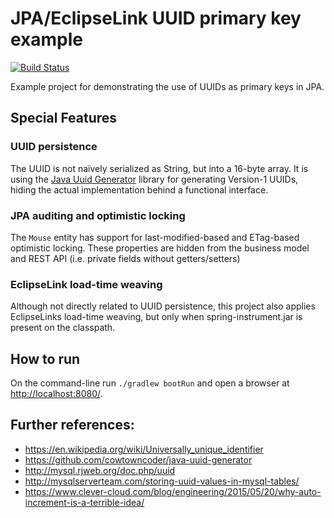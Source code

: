 # JPA/EclipseLink UUID primary key example

[![Build Status](https://travis-ci.org/otrosien/uuid-jpa-rest-example.svg)](https://travis-ci.org/otrosien/uuid-jpa-rest-example)

Example project for demonstrating the use of UUIDs as primary keys in JPA.

## Special Features

### UUID persistence

The UUID is not naïvely serialized as String, but into a 16-byte array.
It is using the [Java Uuid Generator](https://github.com/cowtowncoder/java-uuid-generator)
library for generating Version-1 UUIDs, hiding the actual implementation behind a functional interface.

### JPA auditing and optimistic locking

The `Mouse` entity has support for last-modified-based and ETag-based optimistic locking.
These properties are hidden from the business model and REST API (i.e. private fields without getters/setters)

### EclipseLink load-time weaving

Although not directly related to UUID persistence, this project also applies EclipseLinks load-time
weaving, but only when spring-instrument.jar is present on the classpath.

## How to run

On the command-line run `./gradlew bootRun` and open a browser at [http://localhost:8080/](http://localhost:8080/).

## Further references:

* https://en.wikipedia.org/wiki/Universally_unique_identifier
* https://github.com/cowtowncoder/java-uuid-generator
* http://mysql.rjweb.org/doc.php/uuid
* http://mysqlserverteam.com/storing-uuid-values-in-mysql-tables/
* https://www.clever-cloud.com/blog/engineering/2015/05/20/why-auto-increment-is-a-terrible-idea/
